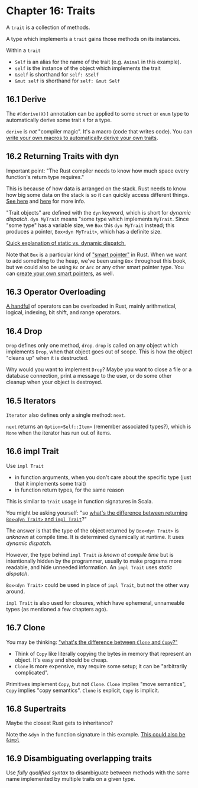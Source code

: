 # Chapter 16: Traits

A `trait` is a collection of methods.

A type which implements a `trait` gains those methods on its instances.

Within a `trait`
- `Self` is an alias for the name of the trait (e.g. `Animal` in this example).
- `self` is the instance of the object which implements the trait
- `&self` is shorthand for `self: &Self`
- `&mut self` is shorthand for `self: &mut Self`

## 16.1 Derive

The `#[derive(X)]` annotation can be applied to some `struct` or `enum` type to automatically derive some trait `X` for a type.

`derive` is _not_ "compiler magic". It's a macro (code that writes code). You can [write your own macros to automatically derive your own traits](https://doc.rust-lang.org/reference/attributes/derive.html).

## 16.2 Returning Traits with dyn

Important point: "The Rust compiler needs to know how much space every function's return type requires."

This is because of how data is arranged on the stack. Rust needs to know how big some data on the stack is so it can quickly access different things. [See here](https://users.rust-lang.org/t/why-does-rust-need-to-know-the-size-of-types-at-compile-time/67356) and [here](https://stackoverflow.com/a/40115371) for more info.

"Trait objects" are defined with the `dyn` keyword, which is short for _dynamic dispatch_. `dyn MyTrait` means "some type which implements `MyTrait`. Since "some type" has a variable size, we `Box` this `dyn MyTrait` instead; this produces a pointer, `Box<dyn MyTrait>`, which has a definite size.

[Quick explanation of static vs. dynamic dispatch.](https://reintech.io/blog/understanding-implementing-rust-static-dynamic-dispatch)

Note that `Box` is a particular kind of ["smart pointer"](https://doc.rust-lang.org/book/ch15-00-smart-pointers.html) in Rust. When we want to add something to the heap, we've been using `Box` throughout this book, but we could also be using `Rc` or `Arc` or any other smart pointer type. You can [create your own smart pointers](https://medium.com/@zainalpour_79971/rust-from-scratch-smart-pointers-2951b7725760), as well.

## 16.3 Operator Overloading

[A handful](https://doc.rust-lang.org/core/ops/) of operators can be overloaded in Rust, mainly arithmetical, logical, indexing, bit shift, and range operators.

## 16.4 Drop

`Drop` defines only one method, `drop`. `drop` is called on any object which implements `Drop`, when that object goes out of scope. This is how the object "cleans up" when it is destructed.

Why would you want to implement `Drop`? Maybe you want to close a file or a database connection, print a message to the user, or do some other cleanup when your object is destroyed.

## 16.5 Iterators

`Iterator` also defines only a single method: `next`.

`next` returns an `Option<Self::Item>` (remember associated types?), which is `None` when the iterator has run out of items.

## 16.6 impl Trait

Use `impl Trait`

- in function arguments, when you don't care about the specific type (just that it implements some trait)
- in function return types, for the same reason

This is similar to `trait` usage in function signatures in Scala.

You might be asking yourself: "so [what's the difference between returning `Box<dyn Trait>` and `impl Trait`](https://users.rust-lang.org/t/difference-between-returning-dyn-box-trait-and-impl-trait/57640/3)?"

The answer is that the type of the object returned by `Box<dyn Trait>` is _unknown_ at compile time. It is determined dynamically at runtime. It uses _dynamic dispatch_.

However, the type behind `impl Trait` _is known at compile time_ but is intentionally hidden by the programmer, usually to make programs more readable, and hide unneeded information. An `impl Trait` uses _static dispatch_.

`Box<dyn Trait>` could be used in place of `impl Trait`, but not the other way around.

`impl Trait` is also used for closures, which have ephemeral, unnameable types (as mentioned a few chapters ago). 

## 16.7 Clone

You may be thinking: ["what's the difference between `Clone` and `Copy`?"](https://stackoverflow.com/q/31012923)

- Think of `Copy` like literally copying the bytes in memory that represent an object. It's easy and should be cheap.
- `Clone` is more expensive, may require some setup; it can be "arbitrarily complicated".

Primitives implement `Copy`, but not `Clone`. `Clone` implies "move semantics", `Copy` implies "copy semantics". `Clone` is explicit, `Copy` is implicit.

## 16.8 Supertraits

Maybe the closest Rust gets to inheritance?

Note the `&dyn` in the function signature in this example. [This could also be `&impl`](https://www.reddit.com/r/rust/comments/eqmn0o/comment/feuaxbm)

## 16.9 Disambiguating overlapping traits

Use _fully qualified syntax_ to disambiguate between methods with the same name implemented by multiple traits on a given type.
